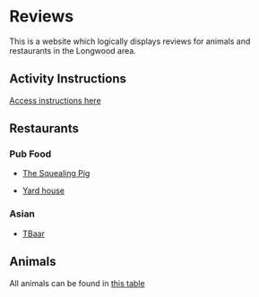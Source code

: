 # Reviews

This is a website which logically displays reviews for animals and restaurants in the Longwood area. 

## Activity Instructions

[Access instructions here](instructions.md)

## Restaurants

### Pub Food

- [The Squealing Pig](restaurants/the_squealing_pig.md)

- [Yard house](yard_place.md)

### Asian

- [TBaar](restaurants/tbaar.md)


## Animals

All animals can be found in [this table](animals/animal_reviews.md)
